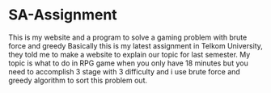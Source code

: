 # SA-Assignment
This is my website and a program to solve a gaming problem with brute force and greedy
Basically this is my latest assignment in Telkom University, they told me to make a website to explain our topic for last semester. My topic is
what to do in RPG game when you only have 18 minutes but you need to accomplish 3 stage with 3 difficulty and i use brute force and greedy algorithm
to sort this problem out.
